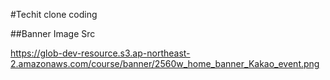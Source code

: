 #Techit clone coding

##Banner Image Src

https://glob-dev-resource.s3.ap-northeast-2.amazonaws.com/course/banner/2560w_home_banner_Kakao_event.png
